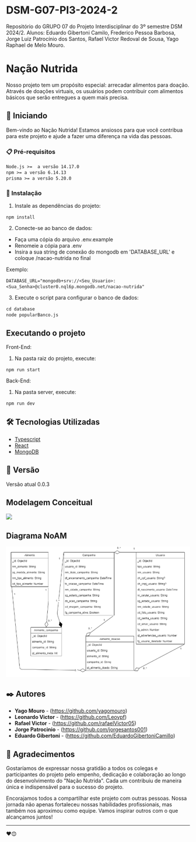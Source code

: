 # DSM-G07-PI3-2024-2
Repositório do GRUPO 07 do Projeto Interdisciplinar do 3º semestre DSM 2024/2. Alunos: Eduardo Gibertoni Camilo, Frederico Pessoa Barbosa, Jorge Luiz Patrocínio dos Santos, Rafael Victor Redoval de Sousa, Yago Raphael de Melo Mouro.

# Nação Nutrida

Nosso projeto tem um propósito especial: arrecadar alimentos para doação. Através de doações virtuais, os usuários podem contribuir com alimentos básicos que serão entregues a quem mais precisa.

## 🚀 Iniciando

Bem-vindo ao Nação Nutrida! Estamos ansiosos para que você contribua para este projeto e ajude a fazer uma diferença na vida das pessoas.

### 📋 Pré-requisitos

```
Node.js >=  a versão 14.17.0
npm >= a versão 6.14.13
prisma >= a versão 5.20.0
```

### 🔧 Instalação

1. Instale as dependências do projeto:
```
npm install
```

2. Conecte-se ao banco de dados:
  * Faça uma cópia do arquivo .env.example
  * Renomeie a cópia para .env
  * Insira a sua string de conexão do mongodb em 'DATABASE_URL' e coloque /nacao-nutrida no final

Exemplo:
```
DATABASE_URL="mongodb+srv://<Seu_Usuario>:<Sua_Senha>@cluster0.nql6p.mongodb.net/nacao-nutrida"
```

3. Execute o script para configurar o banco de dados:
```
cd database
node popularBanco.js
```

## Executando o projeto

Front-End:
1. Na pasta raiz do projeto, execute:
```
npm run start
```

Back-End: 
1. Na pasta server, execute:
```
npm run dev
```

## 🛠️ Tecnologias Utilizadas

* [Typescript](https://www.typescriptlang.org/)
* [React](https://react.dev/)
* [MongoDB](https://www.mongodb.com/pt-br)


## 📌 Versão

Versão atual 0.0.3

## Modelagem Conceitual

<img src="public/assets/modelagem banco/modelagemConceitual.png">

## Diagrama NoAM

<img src="docs/NoAM.png">

## ✒️ Autores

* **Yago Mouro** - (https://github.com/yagomouro)
* **Leonardo Victor** - (https://github.com/Leovpf)
* **Rafael Victor** - (https://github.com/rafaelVictor05)
* **Jorge Patrocinio** - (https://github.com/jorgesantos001)
* **Eduardo Gibertoni** - (https://github.com/EduardoGibertoniCamillo)


## 🎁 Agradecimentos

Gostaríamos de expressar nossa gratidão a todos os colegas e participantes do projeto pelo empenho, dedicação e colaboração ao longo do desenvolvimento do "Nação Nutrida". Cada um contribuiu de maneira única e indispensável para o sucesso do projeto.

Encorajamos todos a compartilhar este projeto com outras pessoas. Nossa jornada não apenas fortaleceu nossas habilidades profissionais, mas também nos aproximou como equipe. Vamos inspirar outros com o que alcançamos juntos!

---
❤️😊
